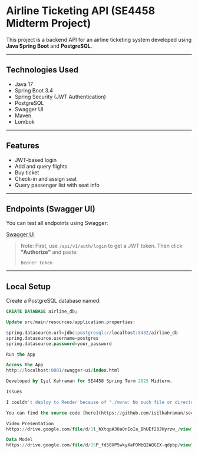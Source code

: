 #  Airline Ticketing API (SE4458 Midterm Project)

This project is a backend API for an airline ticketing system developed using **Java Spring Boot** and **PostgreSQL**. 

---

## Technologies Used

- Java 17  
- Spring Boot 3.4 
- Spring Security (JWT Authentication)  
- PostgreSQL  
- Swagger UI  
- Maven  
- Lombok  

---

## Features

-  JWT-based login
-  Add and query flights
-  Buy ticket
-  Check-in and assign seat
-  Query passenger list with seat info

---

##  Endpoints (Swagger UI)

You can test all endpoints using Swagger:

 [Swagger UI](http://localhost:8081/swagger-ui/index.html)

> Note: First, use `/api/v1/auth/login` to get a JWT token. Then click **"Authorize"** and paste:
>
> ```
> Bearer token
> ```

---

##  Local Setup


Create a PostgreSQL database named:

```sql
CREATE DATABASE airline_db;

Update src/main/resources/application.properties:

spring.datasource.url=jdbc:postgresql://localhost:5432/airline_db
spring.datasource.username=postgres
spring.datasource.password=your_password

Run the App

Access the App
http://localhost:8081/swagger-ui/index.html

Developed by Işıl Kahraman for SE4458 Spring Term 2025 Midterm.

Issues

I couldn't deploy to Render because of "./mvnw: No such file or directory" error and whatever I do I couldnt't solve it.

You can find the source code [here](https://github.com/isilkahraman/se4458-midterm).

Video Presentation
https://drive.google.com/file/d/1l_hXtqpA38a0nIoIa_BhUEf20JHyrzw_/view?usp=sharing

Data Model
https://drive.google.com/file/d/15P_fd58XP5wkyXaFOMbQ2AQGEX-qdpbp/view?usp=sharing




